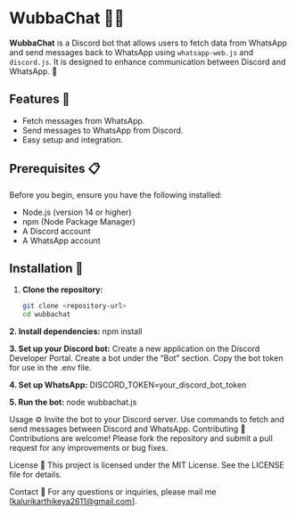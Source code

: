 # **WubbaChat** 🤖✨

**WubbaChat** is a Discord bot that allows users to fetch data from WhatsApp and send messages back to WhatsApp using `whatsapp-web.js` and `discord.js`. It is designed to enhance communication between Discord and WhatsApp. 💬

## **Features** 🌟

- Fetch messages from WhatsApp.
- Send messages to WhatsApp from Discord.
- Easy setup and integration.

## **Prerequisites** 📋

Before you begin, ensure you have the following installed:

- Node.js (version 14 or higher)
- npm (Node Package Manager)
- A Discord account
- A WhatsApp account

## **Installation** 🚀

1. **Clone the repository:**

   ```bash
   git clone <repository-url>
   cd wubbachat


**2. Install dependencies:**
    npm install

**3. Set up your Discord bot:**
    Create a new application on the Discord Developer Portal.
    Create a bot under the “Bot” section.
    Copy the bot token for use in the .env file.

**4. Set up WhatsApp:**
    DISCORD_TOKEN=your_discord_bot_token

**5. Run the bot:**
    node wubbachat.js


Usage ⚙️
Invite the bot to your Discord server.
Use commands to fetch and send messages between Discord and WhatsApp.
Contributing 🤝
Contributions are welcome! Please fork the repository and submit a pull request for any improvements or bug fixes.

License 📄
This project is licensed under the MIT License. See the LICENSE file for details.

Contact 📧
For any questions or inquiries, please mail me [kalurikarthikeya2611@gmail.com].



    



